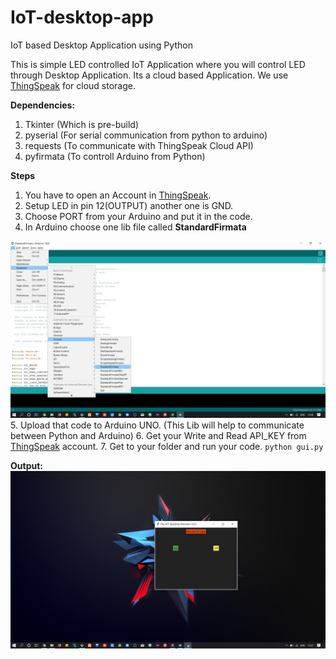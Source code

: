 # IoT-desktop-app
IoT based Desktop Application using Python

This is simple LED controlled IoT Application where you will control LED through Desktop Application. Its a cloud based Application.
We use <a href="https://thingspeak.com">ThingSpeak</a> for cloud storage.


<b>Dependencies:</b>
 1. Tkinter (Which is pre-build)
 2. pyserial (For serial communication from python to arduino)
 3. requests (To communicate with ThingSpeak Cloud API)
 4. pyfirmata (To controll Arduino from Python)
 
 <b>Steps</b>
 1. You have to open an Account in <a href="https://thingspeak.com">ThingSpeak</a>.
 2. Setup LED in pin 12(OUTPUT) another one is GND.
 3. Choose PORT from your Arduino and put it in the code.
 4. In Arduino choose one lib file called <b>StandardFirmata</b>
 <img src="https://github.com/sayandeepmajumdar/iot-desktop-app/blob/master/standarfirmata.png">
 5. Upload that code to Arduino UNO. (This Lib will help to communicate between Python and Arduino)
 6. Get your Write and Read API_KEY from <a href="https://thingspeak.com">ThingSpeak</a> account.
 7. Get to your folder and run your code.
    <code>python gui.py</code>
 
 <b>Output:</b>
 <img src="https://github.com/sayandeepmajumdar/iot-desktop-app/blob/master/gui.png">
 
 
